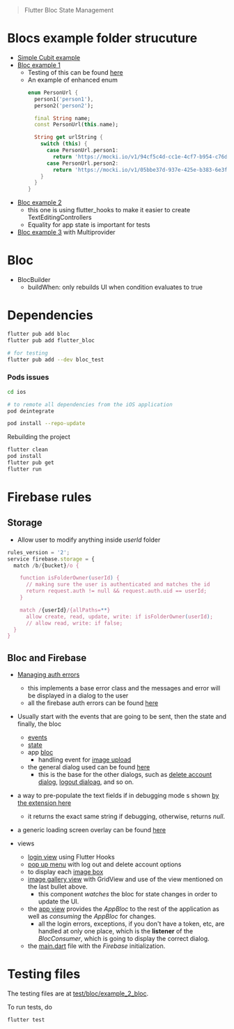 > Flutter Bloc State Management


# Blocs example folder strucuture

- [Simple Cubit example](lib/bloc/example_1_cubit/bloc_example_1.dart)
- [Bloc example 1](lib/bloc/example_2_bloc/bloc_example_2.dart)
  - Testing of this can be found [here](test/bloc/example_2_bloc/bloc/persons_bloc_test.dart)
  - An example of enhanced enum
    ```dart
    enum PersonUrl {
      person1('person1'),
      person2('person2');

      final String name;
      const PersonUrl(this.name);

      String get urlString {
        switch (this) {
          case PersonUrl.person1:
            return 'https://mocki.io/v1/94cf5c4d-cc1e-4cf7-b954-c76dd9472020';
          case PersonUrl.person2:
            return 'https://mocki.io/v1/05bbe37d-937e-425e-b383-6e3f0de60095';
        }
      }
    }
    ```
- [Bloc example 2](lib/bloc/example_3_bloc_notes_app/bloc_example_3_notes_app.dart)
  - this one is using flutter_hooks to make it easier to create TextEditingControllers
  - Equality for app state is important for tests
- [Bloc example 3](lib/bloc/example_4_multi_bloc_provider/example_4_multi_bloc_provider.dart) with Multiprovider


# Bloc

- BlocBuilder
  - buildWhen: only rebuilds UI when condition evaluates to true

# Dependencies

```bash
flutter pub add bloc
flutter pub add flutter_bloc

# for testing
flutter pub add --dev bloc_test
```

### Pods issues

```bash
cd ios

# to remote all dependencies from the iOS application
pod deintegrate 

pod install --repo-update
```

Rebuilding the project

```bash
flutter clean
pod install
flutter pub get
flutter run
```

# Firebase rules

## Storage
- Allow user to modify anything inside _userId_ folder
```js
rules_version = '2';
service firebase.storage = {
  match /b/{bucket}/o {

    function isFolderOwner(userId) {
      // making sure the user is authenticated and matches the id
      return request.auth != null && request.auth.uid == userId;
    }

    match /{userId}/{allPaths=**}
      allow create, read, update, write: if isFolderOwner(userId); 
      // allow read, write: if false; 
  }
}
```

## Bloc and Firebase

- [Managing auth errors](https://github.com/vandadnp/youtube-course-bloc/blob/main/lib/auth/auth_error.dart)
  - this implements a base error class and the messages and error will be displayed in a dialog to the user
  - all the firebase auth errors can be found [here](https://firebase.google.com/docs/auth/admin/errors)


- Usually start with the events that are going to be sent, then the state and finally, the bloc
  - [events](https://github.com/vandadnp/youtube-course-bloc/blob/main/lib/bloc/app_event.dart)
  - [state](https://github.com/vandadnp/youtube-course-bloc/blob/main/lib/bloc/app_state.dart)
  - app [bloc](https://github.com/vandadnp/youtube-course-bloc/blob/main/lib/bloc/app_bloc.dart)
    - handling event for [image upload](https://github.com/vandadnp/youtube-course-bloc/blob/main/lib/bloc/app_bloc.dart#L212)
  - the general dialog used can be found [here](https://github.com/vandadnp/youtube-course-bloc/blob/main/lib/dialogs/generic_dialog.dart)
    - this is the base for the other dialogs, such as [delete account dialog](https://github.com/vandadnp/youtube-course-bloc/blob/main/lib/dialogs/delete_account_dialog.dart), [logout dialoag](https://github.com/vandadnp/youtube-course-bloc/blob/main/lib/dialogs/logout_dialog.dart), and so on.
- a way to pre-populate the text fields if in debugging mode s shown [by the extension here](https://github.com/vandadnp/youtube-course-bloc/blob/main/lib/extensions/if_debugging.dart)
  - it returns the exact same string if debugging, otherwise, returns _null_.
- a generic loading screen overlay can be found [here](https://github.com/vandadnp/youtube-course-bloc/blob/main/lib/loading/loading_screen.dart)
- views
  - [login view](https://github.com/vandadnp/youtube-course-bloc/blob/main/lib/views/login_view.dart) using Flutter Hooks
  - [pop up menu](https://github.com/vandadnp/youtube-course-bloc/blob/main/lib/views/main_popup_menu_button.dart) with log out and delete account options
  - to display each [image box](https://github.com/vandadnp/youtube-course-bloc/blob/main/lib/views/storage_image_view.dart)
  - [image gallery view](https://github.com/vandadnp/youtube-course-bloc/blob/main/lib/views/photo_gallery_view.dart) with GridView and use of the view mentioned on the last bullet above.
    - this component _watches_ the bloc for state changes in order to update the UI.
  - the [app view](https://github.com/vandadnp/youtube-course-bloc/blob/main/lib/views/app.dart) provides the _AppBloc_ to the rest of the application as well as _consuming_ the _AppBloc_ for changes.
    - all the login errors, exceptions, if you don't have a token, etc, are handled at only one place, which is the **listener** of the _BlocConsumer_, which is going to display the correct dialog.
  - the [main.dart](https://github.com/vandadnp/youtube-course-bloc/blob/main/lib/main.dart) file with the _Firebase_ initialization.



# Testing files

The testing files are at [test/bloc/example_2_bloc](test/bloc/example_2_bloc).

To run tests, do

```
flutter test
```
